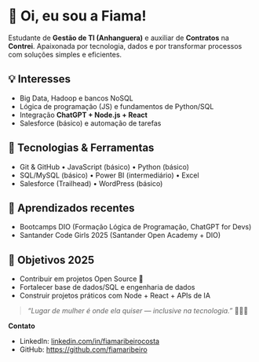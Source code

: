 # 👋 Oi, eu sou a Fiama!

Estudante de **Gestão de TI (Anhanguera)** e auxiliar de **Contratos** na **Contrei**. Apaixonada por tecnologia, dados e por transformar processos com soluções simples e eficientes.

## 💡 Interesses
- Big Data, Hadoop e bancos NoSQL  
- Lógica de programação (JS) e fundamentos de Python/SQL  
- Integração **ChatGPT + Node.js + React**  
- Salesforce (básico) e automação de tarefas

## 🔧 Tecnologias & Ferramentas
- Git & GitHub • JavaScript (básico) • Python (básico)  
- SQL/MySQL (básico) • Power BI (intermediário) • Excel  
- Salesforce (Trailhead) • WordPress (básico)

## 🚀 Aprendizados recentes
- Bootcamps DIO (Formação Lógica de Programação, ChatGPT for Devs)  
- Santander Code Girls 2025 (Santander Open Academy + DIO)

## 📌 Objetivos 2025
- Contribuir em projetos Open Source 📖  
- Fortalecer base de dados/SQL e engenharia de dados  
- Construir projetos práticos com Node + React + APIs de IA

> *“Lugar de mulher é onde ela quiser — inclusive na tecnologia.”* 👩‍💻🔥

**Contato**  
- LinkedIn: [linkedin.com/in/fiamaribeirocosta](https://www.linkedin.com/in/fiamaribeirocosta)
- GitHub: https://github.com/fiamaribeiro
